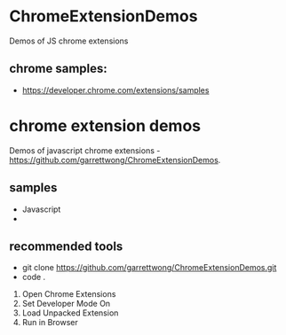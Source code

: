 # ChromeExtensionDemos
Demos of JS chrome extensions

## chrome samples: 
 * https://developer.chrome.com/extensions/samples

# chrome extension demos
Demos of javascript chrome extensions - https://github.com/garrettwong/ChromeExtensionDemos.

## samples
 * Javascript
 * 
 
## recommended tools
 * git clone https://github.com/garrettwong/ChromeExtensionDemos.git
 * code .

1. Open Chrome Extensions
2. Set Developer Mode On
3. Load Unpacked Extension
4. Run in Browser

